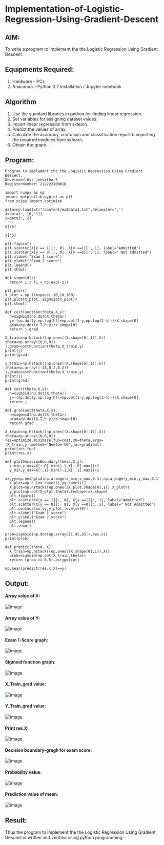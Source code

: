 
# Implementation-of-Logistic-Regression-Using-Gradient-Descent

## AIM:
To write a program to implement the the Logistic Regression Using Gradient Descent.

## Equipments Required:
1. Hardware – PCs
2. Anaconda – Python 3.7 Installation / Jupyter notebook

## Algorithm
1. Use the standard libraries in python for finding linear regression.
2. Set variables for assigning dataset values.
3. Import linear regression from sklearn.
4. Predict the values of array.
5. Calculate the accuracy, confusion and classification report b importing the required modules from sklearn.
6. Obtain the graph.
. 

## Program:
```
Program to implement the the Logistic Regression Using Gradient Descent.
Developed by: jeevitha S
RegisterNumber: 212222100016
```
```
import numpy as np
import matplotlib.pyplot as plt
from scipy import optimize

data=np.loadtxt("/content/ex2data1.txt",delimiter=',')
X=data[:, [0, 1]]
y=data[:, 2]

X[:5]

y[:5]

plt.figure()
plt.scatter(X[y == 1][:, 0], X[y ==1][:, 1], label="Admitted")
plt.scatter(X[y == 0][:, 0], X[y ==0][:, 1], label=" Not Admitted")
plt.xlabel("Exam 1 score")
plt.ylabel("Exam 2 score")
plt.legend()
plt.show()

def sigmoid(z):
  return 1 / (1 + np.exp(-z))

plt.plot()
X_plot = np.linspace(-10,10,100)
plt.plot(X_plot, sigmoid(X_plot))
plt.show()

def costFunction(theta,X,y):
  h=sigmoid(np.dot(X,theta))
  j=-(np.dot(y,np.log(h))+np.dot(1-y,np.log(1-h)))/X.shape[0]
  grad=np.dot(x.T,h-y)/x.shape[0]
  return j,grad
  
X_train=np.hstack((np.ones((X.shape[0],1)),X))
theta=np.array([0,0,0])
j,grad=costFunction(theta,X_train,y)
print(j)
print(grad)

x_train=np.hstack((np.ones((X.shape[0],1)),X))
theta=np.array([-24,0.2,0.2])
j,grad=costFunction(theta,X_train,y)
print(j)
print(grad)

def cost(theta,X,y):
  h=sigmoid(np.dot(X,theta))
  j=-(np.dot(y,np.log(h))+np.dot(1-y,np.log(1-h)))/X.shape[0]
  return j

def gradient(theta,X,y):
  h=sigmoid(np.dot(X,theta))
  grad=np.dot(X.T,h-y)/X.shape[0]
  return grad

X_train=np.hstack((np.ones((X.shape[0],1)),X))
theta=np.array([0,0,0])
res=optimize.minimize(fun=cost,x0=theta,args=(X_train,y),method='Newton-CG',jac=gradient)
print(res.fun)
print(res.x)

def plotDecisionBoundary(theta,X,y):
  x_min,x_max=X[:,0].min()-1,X[:,0].max()+1
  y_min,y_max=X[:,1].min()-1,X[:,1].max()+1
  xx,yy=np.meshgrid(np.arange(x_min,x_max,0.1),np.arange(y_min,y_max,0.1))
  X_plot=np.c_[xx.ravel(),yy.ravel()]
  X_plot=np.hstack((np.ones((X_plot.shape[0],1)),X_plot))
  y_plot=np.dot(X_plot,theta).reshape(xx.shape)
  plt.figure()
  plt.scatter(X[y == 1][:, 0], X[y ==1][:, 1], label="Admitted")
  plt.scatter(X[y == 0][:, 0], X[y ==0][:, 1], label=" Not Admitted")
  plt.contour(xx,yy,y_plot,levels=[0])
  plt.xlabel("Exam 1 score")
  plt.ylabel("Exam 2 score")
  plt.legend()
  plt.show()
  
prob=sigmoid(np.dot(np.array([1,45,85]),res.x))
print(prob)

def predict(theta, X):
  X_train=np.hstack((np.ones((X.shape[0],1)),X))
  prob=sigmoid(np.dot(X_train,theta))
  return (prob >= 0.5).astype(int)

np.mean(predict(res.x,X)==y)
```

## Output:

#### Array value of X:

![image](https://github.com/JoyceBeulah/-Implementation-of-Logistic-Regression-Using-Gradient-Descent/assets/118343698/42045068-a2c4-42e4-8913-fcde2788bdbc)

#### Array value of Y:

![image](https://github.com/JoyceBeulah/-Implementation-of-Logistic-Regression-Using-Gradient-Descent/assets/118343698/aff41d26-9c3d-4107-8531-8420da9fecae)

#### Exam 1-Score graph:

![image](https://github.com/JoyceBeulah/-Implementation-of-Logistic-Regression-Using-Gradient-Descent/assets/118343698/03720f54-b391-4090-b488-3f5a7eca6fee)

#### Sigmoid function graph:

![image](https://github.com/JoyceBeulah/-Implementation-of-Logistic-Regression-Using-Gradient-Descent/assets/118343698/4fa5f881-e348-410b-8d08-98b5c2bae583)

#### X_Train_grad value:

![image](https://github.com/JoyceBeulah/-Implementation-of-Logistic-Regression-Using-Gradient-Descent/assets/118343698/da4e301d-0a1d-46d9-b731-f9c9f2dee214)

#### Y_Train_grad value:

![image](https://github.com/JoyceBeulah/-Implementation-of-Logistic-Regression-Using-Gradient-Descent/assets/118343698/061c8864-4e34-4ceb-aced-f287af142435)

#### Print res.X:

![image](https://github.com/JoyceBeulah/-Implementation-of-Logistic-Regression-Using-Gradient-Descent/assets/118343698/061c8864-4e34-4ceb-aced-f287af142435)

#### Decision boundary-gragh for exam score:

![image](https://github.com/JoyceBeulah/-Implementation-of-Logistic-Regression-Using-Gradient-Descent/assets/118343698/df276009-64d1-4648-8142-18ac2e72fe08)

#### Probability value:

![image](https://github.com/JoyceBeulah/-Implementation-of-Logistic-Regression-Using-Gradient-Descent/assets/118343698/d28eff8d-4445-4866-ac9e-78d3449d63ae)

#### Prediction value of mean:

![image](https://github.com/JoyceBeulah/-Implementation-of-Logistic-Regression-Using-Gradient-Descent/assets/118343698/5ccd966f-e001-43fe-b6ab-7c25fc66934a)



## Result:
Thus the program to implement the the Logistic Regression Using Gradient Descent is written and verified using python programming.
